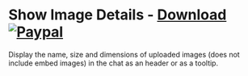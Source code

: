 # Show Image Details - [Download](https://betterdiscord.net/ghdl?url=https://raw.githubusercontent.com/mwittrien/BetterDiscordAddons/master/Plugins/ShowImageDetails/ShowImageDetails.plugin.js) [![Paypal][paypal-badge]][paypal-link] 

[paypal-badge]: https://img.shields.io/badge/Paypal-Donate!-%2300457C.svg?logo=paypal&style=flat-square
[paypal-link]: https://paypal.me/MircoWittrien

Display the name, size and dimensions of uploaded images (does not include embed images) in the chat as an header or as a tooltip.
